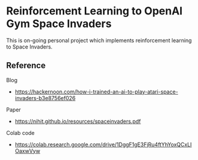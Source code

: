# Reinforcement Learning to OpenAI Gym Space Invaders

This is on-going personal project which implements reinforcement learning to Space Invaders.

## Reference
Blog
* https://hackernoon.com/how-i-trained-an-ai-to-play-atari-space-invaders-b3e8756ef026

Paper
* https://nihit.github.io/resources/spaceinvaders.pdf

Colab code
* https://colab.research.google.com/drive/1DggF1gE3FjRu4ftYhYoxQCxLIOaxwVyw
